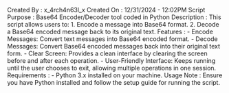 Created By     : x_4rch4n63l_x
Created On     : 12/31/2024 - 12:02PM 
Script Purpose : Base64 Encoder/Decoder tool coded in Python
Description    : This script allows users to:
                 1. Encode a message into Base64 format.
                 2. Decode a Base64 encoded message back to its original text.
Features       : 
                 - Encode Messages: Convert text messages into Base64 encoded format.
                 - Decode Messages: Convert Base64 encoded messages back into their original text form.
                 - Clear Screen: Provides a clean interface by clearing the screen before and after each operation.
                 - User-Friendly Interface: Keeps running until the user chooses to exit, allowing multiple operations in one session.
Requirements   : 
                 - Python 3.x installed on your machine.
Usage Note     : Ensure you have Python installed and follow the setup guide for running the script.
